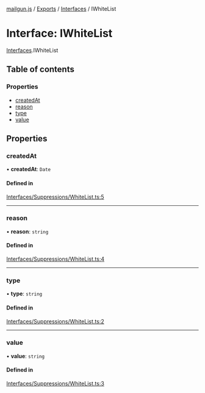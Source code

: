 [mailgun.js](../README.md) / [Exports](../modules.md) / [Interfaces](../modules/Interfaces.md) / IWhiteList

# Interface: IWhiteList

[Interfaces](../modules/Interfaces.md).IWhiteList

## Table of contents

### Properties

- [createdAt](Interfaces.IWhiteList.md#createdat)
- [reason](Interfaces.IWhiteList.md#reason)
- [type](Interfaces.IWhiteList.md#type)
- [value](Interfaces.IWhiteList.md#value)

## Properties

### createdAt

• **createdAt**: `Date`

#### Defined in

[Interfaces/Suppressions/WhiteList.ts:5](https://github.com/mailgun/mailgun.js/blob/044491a/lib/Interfaces/Suppressions/WhiteList.ts#L5)

___

### reason

• **reason**: `string`

#### Defined in

[Interfaces/Suppressions/WhiteList.ts:4](https://github.com/mailgun/mailgun.js/blob/044491a/lib/Interfaces/Suppressions/WhiteList.ts#L4)

___

### type

• **type**: `string`

#### Defined in

[Interfaces/Suppressions/WhiteList.ts:2](https://github.com/mailgun/mailgun.js/blob/044491a/lib/Interfaces/Suppressions/WhiteList.ts#L2)

___

### value

• **value**: `string`

#### Defined in

[Interfaces/Suppressions/WhiteList.ts:3](https://github.com/mailgun/mailgun.js/blob/044491a/lib/Interfaces/Suppressions/WhiteList.ts#L3)

